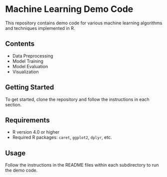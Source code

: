 # Machine Learning Demo Code

This repository contains demo code for various machine learning algorithms and techniques implemented in R.

## Contents

- Data Preprocessing
- Model Training
- Model Evaluation
- Visualization

## Getting Started

To get started, clone the repository and follow the instructions in each section.

## Requirements

- R version 4.0 or higher
- Required R packages: `caret`, `ggplot2`, `dplyr`, etc.

## Usage

Follow the instructions in the README files within each subdirectory to run the demo code.

